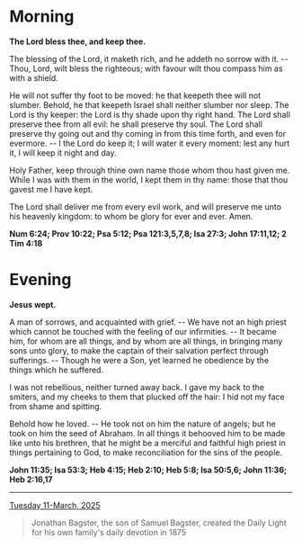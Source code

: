 # Morning

**The Lord bless thee, and keep thee.**
 
The blessing of the Lord, it maketh rich, and he addeth no sorrow with it. -- Thou, Lord, wilt bless the righteous; with favour wilt thou compass him as with a shield.
 
He will not suffer thy foot to be moved: he that keepeth thee will not slumber. Behold, he that keepeth Israel shall neither slumber nor sleep. The Lord is thy keeper: the Lord is thy shade upon thy right hand. The Lord shall preserve thee from all evil: he shall preserve thy soul. The Lord shall preserve thy going out and thy coming in from this time forth, and even for evermore. -- I the Lord do keep it; I will water it every moment: lest any hurt it, I will keep it night and day.
 
Holy Father, keep through thine own name those whom thou hast given me. While I was with them in the world, I kept them in thy name: those that thou gavest me I have kept.
 
The Lord shall deliver me from every evil work, and will preserve me unto his heavenly kingdom: to whom be glory for ever and ever. Amen.  

**Num 6:24; Prov 10:22; Psa 5:12; Psa 121:3,5,7,8; Isa 27:3; John 17:11,12; 2 Tim 4:18**

# Evening

**Jesus wept.**
 
A man of sorrows, and acquainted with grief. -- We have not an high priest which cannot be touched with the feeling of our infirmities. -- It became him, for whom are all things, and by whom are all things, in bringing many sons unto glory, to make the captain of their salvation perfect through sufferings. -- Though he were a Son, yet learned he obedience by the things which he suffered.
 
I was not rebellious, neither turned away back. I gave my back to the smiters, and my cheeks to them that plucked off the hair: I hid not my face from shame and spitting.
 
Behold how he loved. -- He took not on him the nature of angels; but he took on him the seed of Abraham. In all things it behooved him to be made like unto his brethren, that he might be a merciful and faithful high priest in things pertaining to God, to make reconciliation for the sins of the people.  

**John 11:35; Isa 53:3; Heb 4:15; Heb 2:10; Heb 5:8; Isa 50:5,6; John 11:36; Heb 2:16,17**

---

[Tuesday 11-March, 2025](https://t.me/s/daily_light)

> Jonathan Bagster, the son of Samuel Bagster, created the Daily Light for his own family's daily devotion in 1875

